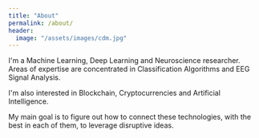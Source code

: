 ```yaml
---
title: "About"
permalink: /about/
header: 
  image: "/assets/images/cdm.jpg"
---
```


I'm a Machine Learning, Deep Learning and Neuroscience researcher. Areas of expertise are concentrated in Classification Algorithms and EEG Signal Analysis.

I'm also interested in Blockchain, Cryptocurrencies and Artificial Intelligence.

My main goal is to figure out how to connect these technologies, with the best in each of them, to leverage disruptive ideas.
